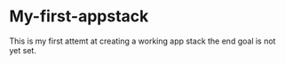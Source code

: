# My-first-appstack
This is my first attemt at creating a working app stack the end goal is not yet set.

